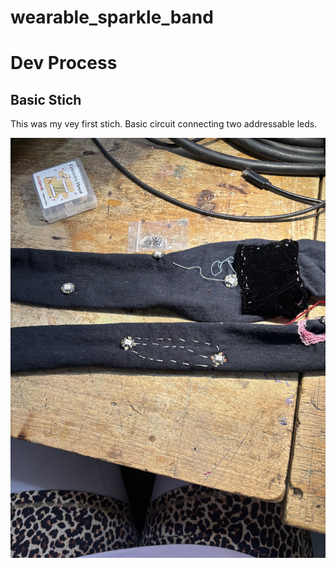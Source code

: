 # wearable_sparkle_band

# Dev Process

## Basic Stich
This was my vey first stich. Basic circuit connecting two addressable leds. 

![img1](imgs/basic_stich.jpg)